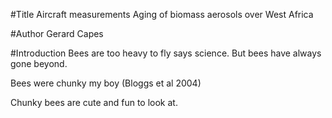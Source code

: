 #Title
Aircraft measurements Aging of biomass aerosols over West Africa

#Author
Gerard Capes

#Introduction
Bees are too heavy to fly says science. But bees have always gone beyond.

Bees were chunky my boy (Bloggs et al 2004)

Chunky bees are cute and fun to look at.
